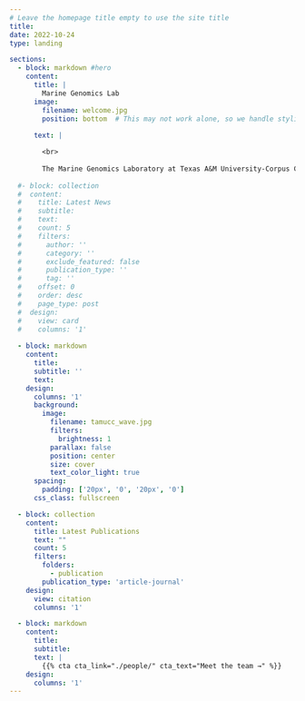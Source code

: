 ```yaml
---
# Leave the homepage title empty to use the site title
title:
date: 2022-10-24
type: landing

sections:
  - block: markdown #hero
    content:
      title: |
        Marine Genomics Lab
      image:
        filename: welcome.jpg
        position: bottom  # This may not work alone, so we handle styling with CSS
     
      text: |

        <br>
        
        The Marine Genomics Laboratory at Texas A&M University-Corpus Christi uses cutting edge, next-generation sequencing technology to address issues of marine conservation and management of exploited marine species. Additionally, we investigate biogeography and phylogenetics, with a focus on taxa found in the Gulf and northern Caribbean. The techniques being developed and utilized in our laboratory allow us to study population structure at an unprecedented resolution and to characterize adaptive aspects of genomic variation important for persistence at local scales and adaptation to temporal environmental fluctuations. 
  
  #- block: collection
  #  content:
  #    title: Latest News
  #    subtitle:
  #    text:
  #    count: 5
  #    filters:
  #      author: ''
  #      category: ''
  #      exclude_featured: false
  #      publication_type: ''
  #      tag: ''
  #    offset: 0
  #    order: desc
  #    page_type: post
  #  design:
  #    view: card
  #    columns: '1'
  
  - block: markdown
    content:
      title:
      subtitle: ''
      text: 
    design:
      columns: '1'
      background:
        image: 
          filename: tamucc_wave.jpg
          filters:
            brightness: 1
          parallax: false
          position: center
          size: cover
          text_color_light: true
      spacing:
        padding: ['20px', '0', '20px', '0']
      css_class: fullscreen

  - block: collection
    content:
      title: Latest Publications
      text: ""
      count: 5
      filters:
        folders:
          - publication
        publication_type: 'article-journal'
    design:
      view: citation
      columns: '1'

  - block: markdown
    content:
      title:
      subtitle:
      text: |
        {{% cta cta_link="./people/" cta_text="Meet the team →" %}}
    design:
      columns: '1'
---
```

